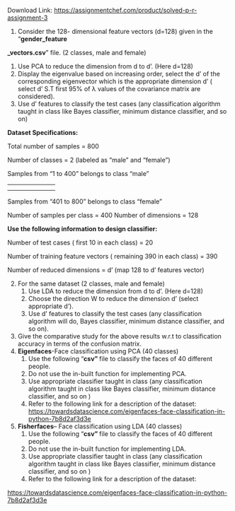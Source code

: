 Download Link: https://assignmentchef.com/product/solved-p-r-assignment-3
<br>
<ol>

 <li>Consider the 128- dimensional feature vectors (d=128) given in the “<strong>gender_feature</strong></li>

</ol>

<strong>_vectors.csv</strong>” file. (2 classes, male and female)

<ol>

 <li>Use PCA to reduce the dimension from d to d’. (Here d=128)</li>

 <li>Display the eigenvalue based on increasing order, select the d’ of the corresponding eigenvector which is the appropriate dimension d’ ( select d’ S.T first 95% of λ values of the covariance matrix are considered).</li>

 <li>Use d’ features to classify the test cases (any classification algorithm taught in class like Bayes classifier, minimum distance classifier, and so on)</li>

</ol>

<strong>Dataset Specifications:</strong>

Total number of samples = 800

Number of classes = 2 (labeled as “male” and “female”)

Samples from “1 to 400” belongs to class “male”

<table>

 <tbody>

  <tr>

   <td width="76"></td>

  </tr>

  <tr>

   <td></td>

   <td></td>

  </tr>

 </tbody>

</table>

Samples from “401 to 800” belongs to class “female”

Number of samples per class = 400 Number of dimensions = 128

<strong>Use the following information to design classifier:</strong>

Number of test cases ( first 10 in each class)  = 20

Number of training feature vectors ( remaining 390 in each class) = 390

Number of reduced dimensions = d’ (map 128 to d’ features vector)

<ol start="2">

 <li>For the same dataset (2 classes, male and female)

  <ol>

   <li>Use LDA to reduce the dimension from d to d’. (Here d=128)</li>

   <li>Choose the direction W to reduce the dimension d’ (select appropriate d’).</li>

   <li>Use d’ features to classify the test cases (any classification algorithm will do, Bayes classifier, minimum distance classifier, and so on).</li>

  </ol></li>

 <li>Give the comparative study for the above results w.r.t to classification accuracy in terms of the confusion matrix.</li>

 <li><strong>Eigenfaces</strong>-Face classification using PCA (40 classes)

  <ol>

   <li>Use the following “<strong>csv” </strong>file to classify the faces of 40 different people.</li>

   <li>Do not use the in-built function for implementing PCA.</li>

   <li>Use appropriate classifier taught in class (any classification algorithm taught in class like Bayes classifier, minimum distance classifier, and so on )</li>

   <li>Refer to the following link for a description of the dataset: <a href="https://towardsdatascience.com/eigenfaces-face-classification-in-python-7b8d2af3d3e">https://towardsdatascience.com/eigenfaces-face-classification-in-python-7b8d2af3d3e</a></li>

  </ol></li>

 <li><strong>Fisherfaces</strong>– Face classification using LDA (40 classes)

  <ol>

   <li>Use the following “<strong>csv” </strong>file to classify the faces of 40 different people.</li>

   <li>Do not use the in-built function for implementing LDA.</li>

   <li>Use appropriate classifier taught in class (any classification algorithm taught in class like Bayes classifier, minimum distance classifier, and so on )</li>

   <li>Refer to the following link for a description of the dataset:</li>

  </ol></li>

</ol>

<a href="https://towardsdatascience.com/eigenfaces-face-classification-in-python-7b8d2af3d3e">https://towardsdatascience.com/eigenfaces-face-classification-in-python-7b8d2af3d3e</a>